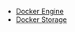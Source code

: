 * [Docker Engine](/Docker_engine%2Cstorage/Docker_engine.md)
* [Docker Storage](/Docker_engine%2Cstorage/Docker_storage.md)